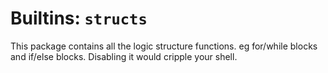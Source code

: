# Builtins: `structs`

This package contains all the logic structure functions. eg for/while
blocks and if/else blocks. Disabling it would cripple your shell.